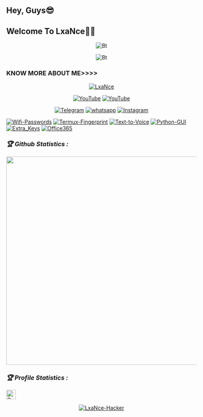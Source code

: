 ## Hey, Guys😎
## Welcome To LxaNce👸🤴
<p align="center"><img src="https://i.imgur.com/mp5JwKO.png" alt="Bt">
</p>
  
<p align="center"><img src="https://user-images.githubusercontent.com/49580304/110318584-81067880-7fc2-11eb-8391-152d308e7f2b.gif" alt="Bt">
</p>
  
### KNOW MORE ABOUT ME>>>>
<p align="center"><a href="https://github.com/LxaNce-Hacker"><img title="LxaNce" src="https://github-readme-stats.vercel.app/api?username=LxaNce-Hacker&show_icons=true&include_all_commits=false&theme=chartreuse-dark&cache_seconds=3200"></a>
</p>

<p align="center">
<a href="https://rebrand.ly/LxaNce"><img title="YouTube" src="https://img.shields.io/badge/LxaNce-Hacker-brightgreen?style=for-the-badge&logo=github"></a>
<a href="https://rebrand.ly/U-Tube"><img title="YouTube" src="https://img.shields.io/badge/LxaNce-Hacker-red?style=for-the-badge&logo=Youtube"></a>
</p>

<p align="center">
<a href="https://t.me/LxaNce_Hacker"><img title="Telegram" src="https://img.shields.io/badge/Telegram-black?style=for-the-badge&logo=Telegram"></a>
<a href="https://chat.whatsapp.com/Dorez09CKKSG9mnwHadC5n"><img title="whatsapp" src="https://img.shields.io/badge/whatsapp-blue?style=for-the-badge&logo=whatsapp"></a>
<a href=""><img title="Instagram" src="https://img.shields.io/badge/INSTAGRAM-purple?style=for-the-badge&logo=instagram"></a>
<p align="center">
  

<a href="https://github.com/LxaNce-Hacker/Wifi-Passwords"><img title="Wifi-Passwords" src="https://github-readme-stats.vercel.app/api/pin/?username=LxaNce-Hacker&repo=Wifi-Passwords&theme=highcontrast"></a>
<a href="https://github.com/LxaNce-Hacker/Termux-Fingerprint"><img title="Termux-Fingerprint" src="https://github-readme-stats.vercel.app/api/pin/?username=LxaNce-Hacker&repo=Termux-Fingerprint&theme=vision-friendly-dark"></a>
<a href="https://github.com/LxaNce-Hacker/Text-to-Voice"><img title="Text-to-Voice" src="https://github-readme-stats.vercel.app/api/pin/?username=LxaNce-Hacker&repo=Text-to-Voice&theme=highcontrast"></a>
<a href="https://github.com/LxaNce-Hacker/Python-GUI"><img title="Python-GUI" src="https://github-readme-stats.vercel.app/api/pin/?username=LxaNce-Hacker&repo=Python-GUI&theme=highcontrast"></a>
<a href="https://github.com/LxaNce-Hacker/Extra_Keys"><img title="Extra_Keys" src="https://github-readme-stats.vercel.app/api/pin/?username=LxaNce-Hacker&repo=Extra_Keys&theme=highcontrast"></a>
<a href="https://github.com/LxaNce-Hacker/Office365"><img title="Office365" src="https://github-readme-stats.vercel.app/api/pin/?username=LxaNce-Hacker&repo=Office365&theme=highcontrast"></a>
</p>

<h3><b><i>🏆 Github Statistics :</i></b></h3>
<a href="https://github.com/LxaNce-Hacker"><img width=550 src="https://github-profile-trophy.vercel.app/?username=LxaNce-Hacker&theme=dracula&no-frame=true&title=Followers,Stars,Commit,Repository,Issues"/></a>

<h3><b><i>🏆 Profile Statistics :</i></b></h3>
<a href="https://github.com/LxaNce-Hacker"><img height="25" title="Counter" src="https://komarev.com/ghpvc/?username=LxaNce-Hacker&color=blueviolet&style=flat-square"></a>


<p align="center">
<a href="https://github.com/LxaNce-Hacker"><img title="LxaNce-Hacker" src="https://github-readme-stats.vercel.app/api/top-langs/?username=LxaNce-Hacker&layout=compact&theme=chartreuse-dark&cache_seconds=3200"></a>
</p>
